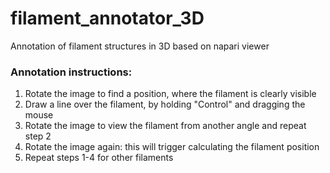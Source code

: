 # filament_annotator_3D

Annotation of filament structures in 3D based on napari viewer

### Annotation instructions:

1. Rotate the image to find a position, where the filament is clearly visible
2. Draw a line over the filament, by holding "Control" and dragging the mouse
3. Rotate the image to view the filament from another angle and repeat step 2
4. Rotate the image again: this will trigger calculating the filament position
5. Repeat steps 1-4 for other filaments
